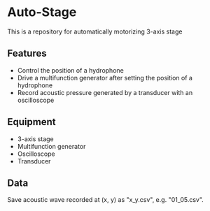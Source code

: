 # Auto-Stage
This is a repository for automatically motorizing 3-axis stage

## Features
- Control the position of a hydrophone
- Drive a multifunction generator after setting the position of a hydrophone
- Record acoustic pressure generated by a transducer with an oscilloscope

## Equipment
- 3-axis stage
- Multifunction generator
- Oscilloscope
- Transducer

## Data
Save acoustic wave recorded at (x, y) as "x_y.csv", e.g. "01_05.csv". 
